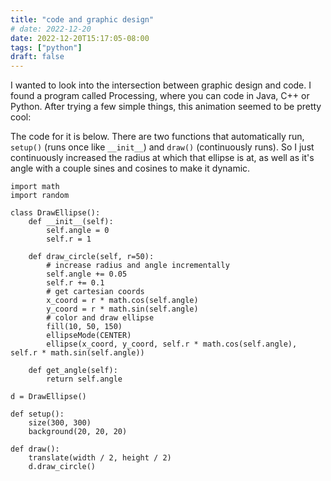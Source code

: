 ```yaml
---
title: "code and graphic design"
# date: 2022-12-20
date: 2022-12-20T15:17:05-08:00
tags: ["python"]
draft: false
---
```

I wanted to look into the intersection between graphic design and code.
I found a program called Processing, where you can code in Java, C++ or Python.
After trying a few simple things, this animation seemed to be pretty cool:


The code for it is below. There are two functions that automatically run, 
`setup()` (runs once like `__init__`) and `draw()` (continuously runs). So I just
continuously increased the radius at which that ellipse is at, as well as it's angle with
a couple sines and cosines to make it dynamic.

```
import math
import random

class DrawEllipse():
    def __init__(self):
        self.angle = 0
        self.r = 1
        
    def draw_circle(self, r=50):
    	# increase radius and angle incrementally
        self.angle += 0.05
        self.r += 0.1
        # get cartesian coords
        x_coord = r * math.cos(self.angle)
        y_coord = r * math.sin(self.angle)
        # color and draw ellipse
        fill(10, 50, 150)
        ellipseMode(CENTER)
        ellipse(x_coord, y_coord, self.r * math.cos(self.angle), self.r * math.sin(self.angle))
        
    def get_angle(self):
        return self.angle
        
d = DrawEllipse()

def setup():
    size(300, 300)
    background(20, 20, 20)
    
def draw():
    translate(width / 2, height / 2)
    d.draw_circle()
```
